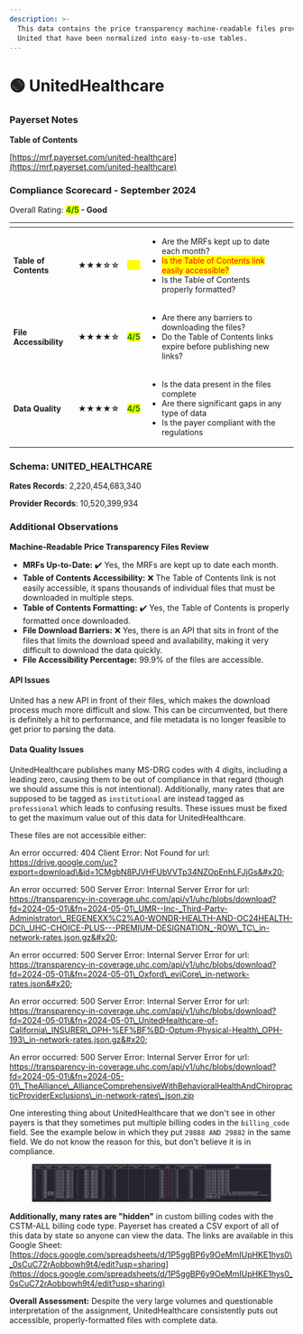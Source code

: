 ```yaml
---
description: >-
  This data contains the price transparency machine-readable files provided by
  United that have been normalized into easy-to-use tables.
---
```


# 🟢 UnitedHealthcare

### Payerset Notes

**Table of Contents**

[https://mrf.payerset.com/united-healthcare](https://mrf.payerset.com/united-healthcare)

### Compliance Scorecard - September 2024

Overall Rating: <mark style="color:green;">**4/5**</mark>**&#x20;- Good**

<table data-view="cards"><thead><tr><th></th><th></th><th></th><th></th><th data-hidden data-card-cover data-type="files"></th></tr></thead><tbody><tr><td><strong>Table of Contents</strong></td><td><strong>★★★☆☆</strong></td><td><mark style="color:yellow;"><strong>3/5</strong></mark></td><td><ul><li>Are the MRFs kept up to date each month? </li><li><mark style="color:red;">Is the Table of Contents link easily accessible?</mark></li><li>Is the Table of Contents properly formatted?</li></ul></td><td></td></tr><tr><td><strong>File Accessibility</strong></td><td><strong>★★★★☆</strong></td><td><mark style="color:green;"><strong>4/5</strong></mark></td><td><ul><li>Are there any barriers to downloading the files?</li><li>Do the Table of Contents links expire before publishing new links?</li></ul></td><td></td></tr><tr><td><strong>Data Quality</strong></td><td><strong>★★★★☆</strong></td><td><mark style="color:green;"><strong>4/5</strong></mark></td><td><ul><li>Is the data present in the files complete</li><li>Are there significant gaps in any type of data</li><li>Is the payer compliant with the regulations</li></ul></td><td></td></tr></tbody></table>

### Schema: UNITED\_HEALTHCARE

**Rates Records**: 2,220,454,683,340

**Provider Records**: 10,520,399,934

### Additional Observations

**Machine-Readable Price Transparency Files Review**

* **MRFs Up-to-Date:** ✔️ Yes, the MRFs are kept up to date each month.
* **Table of Contents Accessibility:** ❌ The Table of Contents link is not easily accessible, it spans thousands of individual files that must be downloaded in multiple steps.
* **Table of Contents Formatting:** ✔️ Yes, the Table of Contents is properly formatted once downloaded.
* **File Download Barriers:** ❌ Yes, there is an API that sits in front of the files that limits the download speed and availability, making it very difficult to download the data quickly.
* **File Accessibility Percentage:** 99.9% of the files are accessible.

#### API Issues

United has a new API in front of their files, which makes the download process much more difficult and slow. This can be circumvented, but there is definitely a hit to performance, and file metadata is no longer feasible to get prior to parsing the data.

#### Data Quality Issues

UnitedHealthcare publishes many MS-DRG codes with 4 digits, including a leading zero, causing them to be out of compliance in that regard (though we should assume this is not intentional). Additionally, many rates that are supposed to be tagged as `institutional` are instead tagged as `professional` which leads to confusing results. These issues must be fixed to get the maximum value out of this data for UnitedHealthcare.

These files are not accessible either:

An error occurred: 404 Client Error: Not Found for url: https://drive.google.com/uc?export=download\&id=1CMgbN8PJVHFUbVVTp34NZOpEnhLFJjGs&#x20;

An error occurred: 500 Server Error: Internal Server Error for url: https://transparency-in-coverage.uhc.com/api/v1/uhc/blobs/download?fd=2024-05-01\&fn=2024-05-01\_UMR--Inc-_Third-Party-Administrator\_REGENEXX%C2%A0-WONDR-HEALTH-AND-OC24HEALTH-DCI\_UHC-CHOICE-PLUS---PREMIUM-DESIGNATION_-ROW\_TC\_in-network-rates.json.gz&#x20;

An error occurred: 500 Server Error: Internal Server Error for url: https://transparency-in-coverage.uhc.com/api/v1/uhc/blobs/download?fd=2024-05-01\&fn=2024-05-01\_Oxford\_eviCore\_in-network-rates.json&#x20;

An error occurred: 500 Server Error: Internal Server Error for url: https://transparency-in-coverage.uhc.com/api/v1/uhc/blobs/download?fd=2024-05-01\&fn=2024-05-01\_UnitedHealthcare-of-California\_INSURER\_OPH-%EF%BF%BD-Optum-Physical-Health\_OPH-193\_in-network-rates.json.gz&#x20;

An error occurred: 500 Server Error: Internal Server Error for url: https://transparency-in-coverage.uhc.com/api/v1/uhc/blobs/download?fd=2024-05-01\&fn=2024-05-01\_TheAlliance\_AllianceComprehensiveWithBehavioralHealthAndChiropracticProviderExclusions\_in-network-rates\_json.zip

One interesting thing about UnitedHealthcare that we don't see in other payers is that they sometimes put multiple billing codes in the `billing_code` field. See the example below in which they put  `29888 AND 29882` in the same field. We do not know the reason for this, but don't believe it is in compliance.

<figure><img src="../.gitbook/assets/image (9).png" alt=""><figcaption></figcaption></figure>

**Additionally, many rates are "hidden"** in custom billing codes with the CSTM-ALL billing code type. Payerset has created a CSV export of all of this data by state so anyone can view the data. The links are available in this Google Sheet:[https://docs.google.com/spreadsheets/d/1P5ggBP6y9OeMmIUpHKE1hys0\_0sCuC72rAobbowh9t4/edit?usp=sharing](https://docs.google.com/spreadsheets/d/1P5ggBP6y9OeMmIUpHKE1hys0_0sCuC72rAobbowh9t4/edit?usp=sharing)

**Overall Assessment:** Despite the very large volumes and questionable interpretation of the assignment, UnitedHealthcare consistently puts out accessible, properly-formatted files with complete data.
